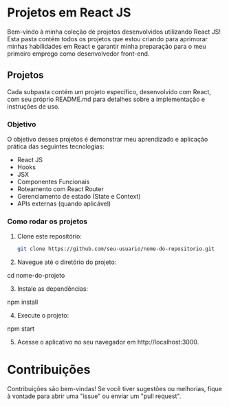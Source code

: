 # Projetos em React JS

Bem-vindo à minha coleção de projetos desenvolvidos utilizando React JS! Esta pasta contém todos os projetos que estou criando para aprimorar minhas habilidades em React e garantir minha preparação para o meu primeiro emprego como desenvolvedor front-end.

## Projetos

Cada subpasta contém um projeto específico, desenvolvido com React, com seu próprio README.md para detalhes sobre a implementação e instruções de uso.

### Objetivo

O objetivo desses projetos é demonstrar meu aprendizado e aplicação prática das seguintes tecnologias:

- React JS
- Hooks
- JSX
- Componentes Funcionais
- Roteamento com React Router
- Gerenciamento de estado (State e Context)
- APIs externas (quando aplicável)

### Como rodar os projetos

1. Clone este repositório:
   ```bash
   git clone https://github.com/seu-usuario/nome-do-repositorio.git

2. Navegue até o diretório do projeto:

cd nome-do-projeto

3. Instale as dependências:

npm install

4. Execute o projeto:

npm start

5. Acesse o aplicativo no seu navegador em http://localhost:3000.

# Contribuições

Contribuições são bem-vindas! Se você tiver sugestões ou melhorias, fique à vontade para abrir uma "issue" ou enviar um "pull request".


